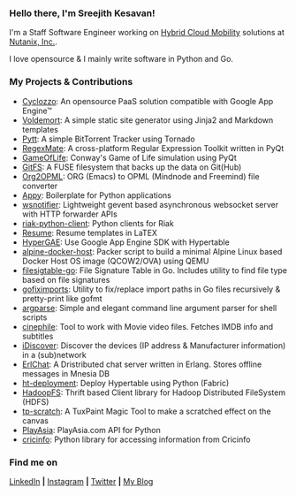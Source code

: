 ### Hello there, I'm Sreejith Kesavan!

I'm a Staff Software Engineer working on [Hybrid Cloud Mobility](https://www.nutanix.com/products/move) solutions at [Nutanix, Inc.](https://nutanix.com).

I love opensource & I mainly write software in Python and Go.

### My Projects & Contributions

- [Cyclozzo](https://github.com/cyclozzo/cyclozzo): An opensource PaaS solution compatible with Google App Engine™
- [Voldemort](https://github.com/semk/voldemort): A simple static site generator using Jinja2 and Markdown templates
- [Pytt](https://github.com/semk/Pytt): A simple BitTorrent Tracker using Tornado
- [RegexMate](https://github.com/semk/RegexMate): A cross-platform Regular Expression Toolkit written in PyQt
- [GameOfLife](https://github.com/semk/GameOfLife): Conway's Game of Life simulation using PyQt
- [GitFS](https://github.com/semk/GitFS): A FUSE filesystem that backs up the data on Git(Hub)
- [Org2OPML](https://github.com/semk/Org2OPML): ORG (Emacs) to OPML (Mindnode and Freemind) file converter
- [Appy](https://github.com/semk/appy): Boilerplate for Python applications
- [wsnotifier](https://github.com/semk/wsnotifier): Lightweight gevent based asynchronous websocket server with HTTP forwarder APIs
- [riak-python-client](https://github.com/semk/riak-python-client): Python clients for Riak
- [Resume](https://github.com/semk/Resume): Resume templates in LaTEX
- [HyperGAE](https://github.com/semk/hypergae): Use Google App Engine SDK with Hypertable
- [alpine-docker-host](https://github.com/semk/alpine-docker-host): Packer script to build a minimal Alpine Linux based Docker Host OS image (QCOW2/OVA) using QEMU
- [filesigtable-go](https://github.com/semk/filesigtable-go): File Signature Table in Go. Includes utility to find file type based on file signatures
- [gofiximports](https://github.com/semk/gofiximports): Utility to fix/replace import paths in Go files recursively & pretty-print like gofmt
- [argparse](https://github.com/semk/argparse): Simple and elegant command line argument parser for shell scripts
- [cinephile](https://github.com/semk/cinephile): Tool to work with Movie video files. Fetches IMDB info and subtitles
- [iDiscover](https://github.com/semk/iDiscover): Discover the devices (IP address & Manufacturer information) in a (sub)network
- [ErlChat](https://github.com/semk/ErlChat): A Dristributed chat server written in Erlang. Stores offline messages in Mnesia DB
- [ht-deployment](https://github.com/semk/ht-deployment): Deploy Hypertable using Python (Fabric)
- [HadoopFS](https://github.com/semk/HadoopFS): Thrift based Client library for Hadoop Distributed FileSystem (HDFS)
- [tp-scratch](https://github.com/semk/tp-scratch): A TuxPaint Magic Tool to make a scratched effect on the canvas
- [PlayAsia](https://github.com/semk/PlayAsia): PlayAsia.com API for Python
- [cricinfo](https://github.com/semk/cricinfo): Python library for accessing information from Cricinfo

### Find me on
[LinkedIn](https://www.linkedin.com/in/sreejithemk/) **|** [Instagram](https://www.instagram.com/k7_sreejith/) **|** [Twitter](https://twitter.com/@splusk) **|** [My Blog](http://foobarnbaz.com/)

